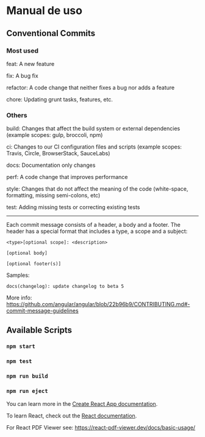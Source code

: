 # Manual de uso

## Conventional Commits

### Most used

feat: A new feature

fix: A bug fix

refactor: A code change that neither fixes a bug nor adds a feature

chore: Updating grunt tasks, features, etc.

### Others

build: Changes that affect the build system or external dependencies (example scopes: gulp, broccoli, npm)

ci: Changes to our CI configuration files and scripts (example scopes: Travis, Circle, BrowserStack, SauceLabs)

docs: Documentation only changes

perf: A code change that improves performance

style: Changes that do not affect the meaning of the code (white-space, formatting, missing semi-colons, etc)

test: Adding missing tests or correcting existing tests

---

Each commit message consists of a header, a body and a footer. The header has a special format that includes a type, a scope and a subject:

```
<type>[optional scope]: <description>

[optional body]

[optional footer(s)]
```

Samples:

```
docs(changelog): update changelog to beta 5
```

More info: https://github.com/angular/angular/blob/22b96b9/CONTRIBUTING.md#-commit-message-guidelines

## Available Scripts

### `npm start`

### `npm test`

### `npm run build`

### `npm run eject`

You can learn more in the [Create React App documentation](https://facebook.github.io/create-react-app/docs/getting-started).

To learn React, check out the [React documentation](https://reactjs.org/).


For React PDF Viewer see: https://react-pdf-viewer.dev/docs/basic-usage/